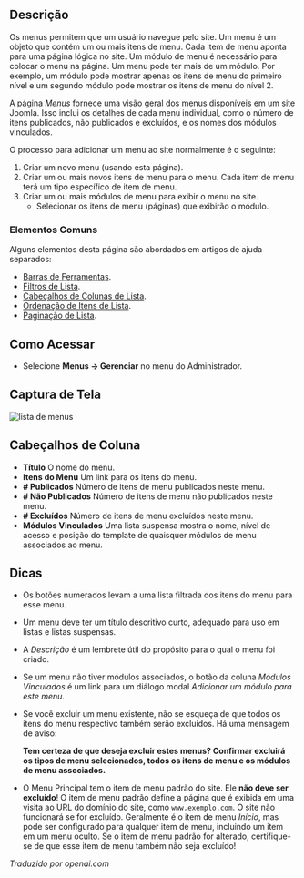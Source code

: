 <!-- Filename: Help4.x:Menus / Display title: Menus  -->

## Descrição

Os menus permitem que um usuário navegue pelo site. Um menu é um objeto que contém um ou mais itens de menu. Cada item de menu aponta para uma página lógica no site. Um módulo de menu é necessário para colocar o menu na página. Um menu pode ter mais de um módulo. Por exemplo, um módulo pode mostrar apenas os itens de menu do primeiro nível e um segundo módulo pode mostrar os itens de menu do nível 2.

A página *Menus* fornece uma visão geral dos menus disponíveis em um site Joomla. Isso inclui os detalhes de cada menu individual, como o número de itens publicados, não publicados e excluídos, e os nomes dos módulos vinculados.

O processo para adicionar um menu ao site normalmente é o seguinte:

1. Criar um novo menu (usando esta página).
2. Criar um ou mais novos itens de menu para o menu. Cada item de menu terá um tipo específico de item de menu.
3. Criar um ou mais módulos de menu para exibir o menu no site.
   - Selecionar os itens de menu (páginas) que exibirão o módulo.

### Elementos Comuns

Alguns elementos desta página são abordados em artigos de ajuda separados:

* [Barras de Ferramentas](jdocmanual?article=help/common-elements/toolbars).
* [Filtros de Lista](jdocmanual?article=help/common-elements/list-filters).
* [Cabeçalhos de Colunas de Lista](jdocmanual?article=help/common-elements/list-column-headers).
* [Ordenação de Itens de Lista](jdocmanual?article=help/common-elements/list-ordering).
* [Paginação de Lista](jdocmanual?article=help/common-elements/list-pagination).

## Como Acessar

- Selecione **Menus → Gerenciar** no menu do Administrador.

## Captura de Tela

![lista de menus](../../../pt/images/menus/menus-list.png)

## Cabeçalhos de Coluna

- **Título** O nome do menu.
- **Itens do Menu** Um link para os itens do menu.
- **\# Publicados** Número de itens de menu publicados neste menu.
- **\# Não Publicados** Número de itens de menu não publicados neste menu.
- **\# Excluídos** Número de itens de menu excluídos neste menu.
- **Módulos Vinculados** Uma lista suspensa mostra o nome, nível de acesso e posição do template de quaisquer módulos de menu associados ao menu.

## Dicas
- Os botões numerados levam a uma lista filtrada dos itens do menu para esse menu.
- Um menu deve ter um título descritivo curto, adequado para uso em listas e listas suspensas.
- A *Descrição* é um lembrete útil do propósito para o qual o menu foi criado.
- Se um menu não tiver módulos associados, o botão da coluna *Módulos Vinculados* é um link para um diálogo modal *Adicionar um módulo para este menu*.
- Se você excluir um menu existente, não se esqueça de que todos os itens do menu respectivo também serão excluídos. Há uma mensagem de aviso:

  **Tem certeza de que deseja excluir estes menus? Confirmar excluirá os tipos de menu selecionados, todos os itens de menu e os módulos de menu associados.**
- O Menu Principal tem o item de menu padrão do site. Ele **não deve ser excluído**! O item de menu padrão define a página que é exibida em uma visita ao URL do domínio do site, como `www.exemplo.com`. O site não funcionará se for excluído. Geralmente é o item de menu *Início*, mas pode ser configurado para qualquer item de menu, incluindo um item em um menu oculto. Se o item de menu padrão for alterado, certifique-se de que esse item de menu também não seja excluído!

*Traduzido por openai.com*

